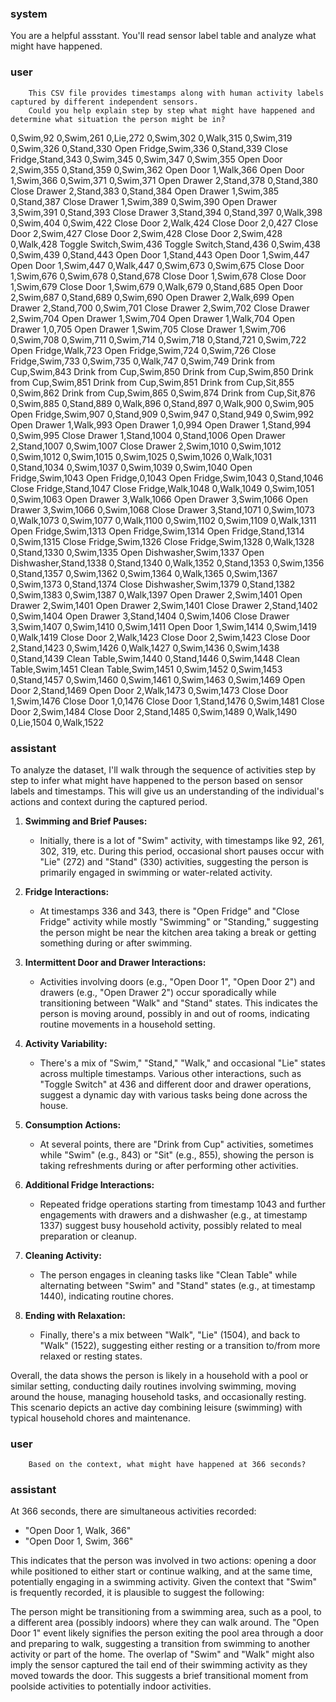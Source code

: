 ### system
You are a helpful assstant. You'll read sensor label table and analyze what might have happened.
### user

        This CSV file provides timestamps along with human activity labels captured by different independent sensors.
        Could you help explain step by step what might have happened and determine what situation the person might be in?
    
0,Swim,92
0,Swim,261
0,Lie,272
0,Swim,302
0,Walk,315
0,Swim,319
0,Swim,326
0,Stand,330
Open Fridge,Swim,336
0,Stand,339
Close Fridge,Stand,343
0,Swim,345
0,Swim,347
0,Swim,355
Open Door 2,Swim,355
0,Stand,359
0,Swim,362
Open Door 1,Walk,366
Open Door 1,Swim,366
0,Swim,371
0,Swim,371
Open Drawer 2,Stand,378
0,Stand,380
Close Drawer 2,Stand,383
0,Stand,384
Open Drawer 1,Swim,385
0,Stand,387
Close Drawer 1,Swim,389
0,Swim,390
Open Drawer 3,Swim,391
0,Stand,393
Close Drawer 3,Stand,394
0,Stand,397
0,Walk,398
0,Swim,404
0,Swim,422
Close Door 2,Walk,424
Close Door 2,0,427
Close Door 2,Swim,427
Close Door 2,Swim,428
Close Door 2,Swim,428
0,Walk,428
Toggle Switch,Swim,436
Toggle Switch,Stand,436
0,Swim,438
0,Swim,439
0,Stand,443
Open Door 1,Stand,443
Open Door 1,Swim,447
Open Door 1,Swim,447
0,Walk,447
0,Swim,673
0,Swim,675
Close Door 1,Swim,676
0,Swim,678
0,Stand,678
Close Door 1,Swim,678
Close Door 1,Swim,679
Close Door 1,Swim,679
0,Walk,679
0,Stand,685
Open Door 2,Swim,687
0,Stand,689
0,Swim,690
Open Drawer 2,Walk,699
Open Drawer 2,Stand,700
0,Swim,701
Close Drawer 2,Swim,702
Close Drawer 2,Swim,704
Open Drawer 1,Swim,704
Open Drawer 1,Walk,704
Open Drawer 1,0,705
Open Drawer 1,Swim,705
Close Drawer 1,Swim,706
0,Swim,708
0,Swim,711
0,Swim,714
0,Swim,718
0,Stand,721
0,Swim,722
Open Fridge,Walk,723
Open Fridge,Swim,724
0,Swim,726
Close Fridge,Swim,733
0,Swim,735
0,Walk,747
0,Swim,749
Drink from Cup,Swim,843
Drink from Cup,Swim,850
Drink from Cup,Swim,850
Drink from Cup,Swim,851
Drink from Cup,Swim,851
Drink from Cup,Sit,855
0,Swim,862
Drink from Cup,Swim,865
0,Swim,874
Drink from Cup,Sit,876
0,Swim,885
0,Stand,889
0,Walk,896
0,Stand,897
0,Walk,900
0,Swim,905
Open Fridge,Swim,907
0,Stand,909
0,Swim,947
0,Stand,949
0,Swim,992
Open Drawer 1,Walk,993
Open Drawer 1,0,994
Open Drawer 1,Stand,994
0,Swim,995
Close Drawer 1,Stand,1004
0,Stand,1006
Open Drawer 2,Stand,1007
0,Swim,1007
Close Drawer 2,Swim,1010
0,Swim,1012
0,Swim,1012
0,Swim,1015
0,Swim,1025
0,Swim,1026
0,Walk,1031
0,Stand,1034
0,Swim,1037
0,Swim,1039
0,Swim,1040
Open Fridge,Swim,1043
Open Fridge,0,1043
Open Fridge,Swim,1043
0,Stand,1046
Close Fridge,Stand,1047
Close Fridge,Walk,1048
0,Walk,1049
0,Swim,1051
0,Swim,1063
Open Drawer 3,Walk,1066
Open Drawer 3,Swim,1066
Open Drawer 3,Swim,1066
0,Swim,1068
Close Drawer 3,Stand,1071
0,Swim,1073
0,Walk,1073
0,Swim,1077
0,Walk,1100
0,Swim,1102
0,Swim,1109
0,Walk,1311
Open Fridge,Swim,1313
Open Fridge,Swim,1314
Open Fridge,Stand,1314
0,Swim,1315
Close Fridge,Swim,1326
Close Fridge,Swim,1328
0,Walk,1328
0,Stand,1330
0,Swim,1335
Open Dishwasher,Swim,1337
Open Dishwasher,Stand,1338
0,Stand,1340
0,Walk,1352
0,Stand,1353
0,Swim,1356
0,Stand,1357
0,Swim,1362
0,Swim,1364
0,Walk,1365
0,Swim,1367
0,Swim,1373
0,Stand,1374
Close Dishwasher,Swim,1379
0,Stand,1382
0,Swim,1383
0,Swim,1387
0,Walk,1397
Open Drawer 2,Swim,1401
Open Drawer 2,Swim,1401
Open Drawer 2,Swim,1401
Close Drawer 2,Stand,1402
0,Swim,1404
Open Drawer 3,Stand,1404
0,Swim,1406
Close Drawer 3,Swim,1407
0,Swim,1410
0,Swim,1411
Open Door 1,Swim,1414
0,Swim,1419
0,Walk,1419
Close Door 2,Walk,1423
Close Door 2,Swim,1423
Close Door 2,Stand,1423
0,Swim,1426
0,Walk,1427
0,Swim,1436
0,Swim,1438
0,Stand,1439
Clean Table,Swim,1440
0,Stand,1446
0,Swim,1448
Clean Table,Swim,1451
Clean Table,Swim,1451
0,Swim,1452
0,Swim,1453
0,Stand,1457
0,Swim,1460
0,Swim,1461
0,Swim,1463
0,Swim,1469
Open Door 2,Stand,1469
Open Door 2,Walk,1473
0,Swim,1473
Close Door 1,Swim,1476
Close Door 1,0,1476
Close Door 1,Stand,1476
0,Swim,1481
Close Door 2,Swim,1484
Close Door 2,Stand,1485
0,Swim,1489
0,Walk,1490
0,Lie,1504
0,Walk,1522

### assistant
To analyze the dataset, I'll walk through the sequence of activities step by step to infer what might have happened to the person based on sensor labels and timestamps. This will give us an understanding of the individual's actions and context during the captured period.

1. **Swimming and Brief Pauses:**
   - Initially, there is a lot of "Swim" activity, with timestamps like 92, 261, 302, 319, etc. During this period, occasional short pauses occur with "Lie" (272) and "Stand" (330) activities, suggesting the person is primarily engaged in swimming or water-related activity.
  
2. **Fridge Interactions:**
   - At timestamps 336 and 343, there is "Open Fridge" and "Close Fridge" activity while mostly "Swimming" or "Standing," suggesting the person might be near the kitchen area taking a break or getting something during or after swimming.

3. **Intermittent Door and Drawer Interactions:**
   - Activities involving doors (e.g., "Open Door 1", "Open Door 2") and drawers (e.g., "Open Drawer 2") occur sporadically while transitioning between "Walk" and "Stand" states. This indicates the person is moving around, possibly in and out of rooms, indicating routine movements in a household setting.

4. **Activity Variability:**
   - There's a mix of "Swim," "Stand," "Walk," and occasional "Lie" states across multiple timestamps. Various other interactions, such as "Toggle Switch" at 436 and different door and drawer operations, suggest a dynamic day with various tasks being done across the house.

5. **Consumption Actions:**
   - At several points, there are "Drink from Cup" activities, sometimes while "Swim" (e.g., 843) or "Sit" (e.g., 855), showing the person is taking refreshments during or after performing other activities.

6. **Additional Fridge Interactions:**
   - Repeated fridge operations starting from timestamp 1043 and further engagements with drawers and a dishwasher (e.g., at timestamp 1337) suggest busy household activity, possibly related to meal preparation or cleanup.

7. **Cleaning Activity:**
   - The person engages in cleaning tasks like "Clean Table" while alternating between "Swim" and "Stand" states (e.g., at timestamp 1440), indicating routine chores.

8. **Ending with Relaxation:**
   - Finally, there's a mix between "Walk", "Lie" (1504), and back to "Walk" (1522), suggesting either resting or a transition to/from more relaxed or resting states.

Overall, the data shows the person is likely in a household with a pool or similar setting, conducting daily routines involving swimming, moving around the house, managing household tasks, and occasionally resting. This scenario depicts an active day combining leisure (swimming) with typical household chores and maintenance.
### user

        Based on the context, what might have happened at 366 seconds?
    
### assistant
At 366 seconds, there are simultaneous activities recorded:

- "Open Door 1, Walk, 366"
- "Open Door 1, Swim, 366"

This indicates that the person was involved in two actions: opening a door while positioned to either start or continue walking, and at the same time, potentially engaging in a swimming activity. Given the context that "Swim" is frequently recorded, it is plausible to suggest the following:

The person might be transitioning from a swimming area, such as a pool, to a different area (possibly indoors) where they can walk around. The "Open Door 1" event likely signifies the person exiting the pool area through a door and preparing to walk, suggesting a transition from swimming to another activity or part of the home. The overlap of "Swim" and "Walk" might also imply the sensor captured the tail end of their swimming activity as they moved towards the door. This suggests a brief transitional moment from poolside activities to potentially indoor activities.
